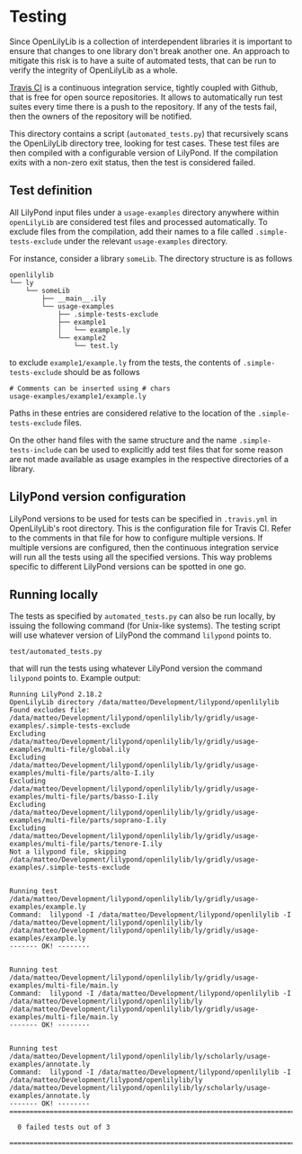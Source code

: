 Testing
=======

Since OpenLilyLib is a collection of interdependent libraries it is important to
ensure that changes to one library don't break another one. An approach to
mitigate this risk is to have a suite of automated tests, that can be run to
verify the integrity of OpenLilyLib as a whole.

[Travis CI](http://docs.travis-ci.com/) is a continuous integration service,
tightly coupled with Github, that is free for open source repositories. It
allows to automatically run test suites every time there is a push to the
repository. If any of the tests fail, then the owners of the repository will be
notified.

This directory contains a script (`automated_tests.py`) that recursively scans the
OpenLilyLib directory tree, looking for test cases. These test files are then
compiled with a configurable version of LilyPond. If the compilation exits with
a non-zero exit status, then the test is considered failed.

Test definition
---------------

All LilyPond input files under a `usage-examples` directory anywhere within
`openLilyLib` are considered test files and processed automatically. 
To exclude files from the compilation, add their names to a file called
`.simple-tests-exclude` under the relevant `usage-examples` directory.

For instance, consider a library `someLib`. The directory structure is as
follows

```
openlilylib
└── ly
    └── someLib
        ├── __main__.ily
        └── usage-examples
            ├── .simple-tests-exclude
            ├── example1
            │   └── example.ly
            └── example2
                └── test.ly
```

to exclude `example1/example.ly` from the tests, the contents of
`.simple-tests-exclude` should be as follows

```
# Comments can be inserted using # chars
usage-examples/example1/example.ly
```

Paths in these entries are considered relative to the location of the
`.simple-tests-exclude` files.

On the other hand files with the same structure and the name `.simple-tests-include`
can be used to explicitly add test files that for some reason are not made available
as usage examples in the respective directories of a library.

LilyPond version configuration
------------------------------

LilyPond versions to be used for tests can be specified in `.travis.yml` in
OpenLilyLib's root directory. This is the configuration file for Travis
CI. Refer to the comments in that file for how to configure multiple
versions. If multiple versions are configured, then the continuous integration
service will run all the tests using all the specified versions. This way
problems specific to different LilyPond versions can be spotted in one go.

Running locally
---------------

The tests as specified by `automated_tests.py` can also be run locally, by issuing
the following command (for Unix-like systems). The testing script will use
whatever version of LilyPond the command `lilypond` points to.

```
test/automated_tests.py
```

that will run the tests using whatever LilyPond version the command `lilypond`
points to. Example output:

```
Running LilyPond 2.18.2
OpenLilyLib directory /data/matteo/Development/lilypond/openlilylib
Found excludes file: /data/matteo/Development/lilypond/openlilylib/ly/gridly/usage-examples/.simple-tests-exclude
Excluding /data/matteo/Development/lilypond/openlilylib/ly/gridly/usage-examples/multi-file/global.ily
Excluding /data/matteo/Development/lilypond/openlilylib/ly/gridly/usage-examples/multi-file/parts/alto-I.ily
Excluding /data/matteo/Development/lilypond/openlilylib/ly/gridly/usage-examples/multi-file/parts/basso-I.ily
Excluding /data/matteo/Development/lilypond/openlilylib/ly/gridly/usage-examples/multi-file/parts/soprano-I.ily
Excluding /data/matteo/Development/lilypond/openlilylib/ly/gridly/usage-examples/multi-file/parts/tenore-I.ily
Not a lilypond file, skipping /data/matteo/Development/lilypond/openlilylib/ly/gridly/usage-examples/.simple-tests-exclude


Running test /data/matteo/Development/lilypond/openlilylib/ly/gridly/usage-examples/example.ly
Command:  lilypond -I /data/matteo/Development/lilypond/openlilylib -I /data/matteo/Development/lilypond/openlilylib/ly /data/matteo/Development/lilypond/openlilylib/ly/gridly/usage-examples/example.ly
------- OK! --------


Running test /data/matteo/Development/lilypond/openlilylib/ly/gridly/usage-examples/multi-file/main.ly
Command:  lilypond -I /data/matteo/Development/lilypond/openlilylib -I /data/matteo/Development/lilypond/openlilylib/ly /data/matteo/Development/lilypond/openlilylib/ly/gridly/usage-examples/multi-file/main.ly
------- OK! --------


Running test /data/matteo/Development/lilypond/openlilylib/ly/scholarly/usage-examples/annotate.ly
Command:  lilypond -I /data/matteo/Development/lilypond/openlilylib -I /data/matteo/Development/lilypond/openlilylib/ly /data/matteo/Development/lilypond/openlilylib/ly/scholarly/usage-examples/annotate.ly
------- OK! --------
===============================================================================

  0 failed tests out of 3

===============================================================================
```

